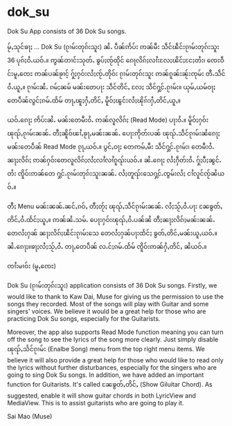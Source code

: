 # dok_su

Dok Su App consists of 36 Dok Su songs.

မႂ်ႇသုင်ၶႃႈ ...
Dok Su (ၵႂၢမ်းတုၵ်းသူး) ၼႆႉ ပဵၼ်ဢႅပ်း ဢၼ်မီး သဵင်ၽဵင်းၵႂၢမ်းတုၵ်းသူး 36 ပုၵ်ႈဝႆႉယဝ်ႉ။
ဢွၼ်တၢင်းသုတ်ႉ ၶွပ်ႈၸႂ်ထိုင် ၵေႃလိၵ်ႈလၢႆးလႄႈၽိင်ႈငႄႈတႆး၊ ၸေႊဝဵင်းမူႇၸေႊ ဢၼ်ပၼ်ၶႂၢင့် ႁႂ်ႈႁဝ်းလႆႈၸႂ်ႉတိုဝ်း ၵႂၢမ်းတုၵ်းသူး ဢၼ်ၵူၼ်းၼႂ်းၸုမ်း တီႉသဵင်ဝႆႉယူႇ။
ၵႂၢမ်းၼႆႉ ၵမ်ႈၼမ် မၼ်းတေပႃး သဵင်တိင်ႇ လႄႈ သဵင်ႁွင်ႉၵႂၢမ်း။
ယုမ်ႇယမ်ဝႃႈ တေပဵၼ်လွင်ႈၵမ်ႉထႅမ် တႃႇၽူႈႁႆႇတိင်ႇ မိူဝ်ႈၽွင်းလႆႈၽိုၵ်းႁႆႇတိင်ႇယူႇ။

ယဝ်ႉၵေႃႈ ဢႅပ်းၼႆႉ မၼ်းတေမီးဝႆႉ ဢၼ်လူလိၵ်ႈ (Read Mode) ပႃးဝႆႉ။
မိူဝ်ႈႁဝ်း ၽုၺ်ႇၵႂၢမ်းၼၼ်ႉ တီႈၼိူဝ်ၽၢႆႇၶႂႃႇမၼ်းၼၼ်ႉ ပေႃးဢိုတ်းပၼ် ၽုၺ်ႉသဵင်ၵႂၢမ်းၼႆၵေႃႈ
မၼ်းတေပဵၼ် Read Mode ၵႂႃႇယဝ်ႉ။
ပွင်ႇဝႃႈ တေဢမ်ႇမီး သဵင်ႁွင်ႉၵႂၢမ်း၊ တေမီးဝႆႉ ၼႃႈလိၵ်ႈ ဢၼ်ႁဝ်းတေလူလိၵ်ႈလႆႈလၢႆလၢႆၵူၺ်းယဝ်ႉ။
ၼႆႉၵေႃႈ လႆႈႁဵတ်းဝႆႉ ႁႂ်ႈပီႈၼွင်ႉတႆး ၸိူဝ်းဢၼ်တေ ႁွင်ႉၵႂၢမ်းတုၵ်းသူးၼၼ်ႉ
လႆႈတူၺ်းသေႁွင်ႉၸွမ်းလႆႈ ငၢႆလူင်ၸႂ်ၼႆယဝ်ႉ။

တီႈ Menu မၼ်းၼၼ်ႉၼင်ႇၵဝ်ႇ တီႈတႂ်ႈ ၽုၺ်ႇသဵင်ၵႂၢမ်းၼၼ်ႉ လႆႈသႂ်ႇဝႆႉပႃး ၼႄၶွတ်ႇတိင်ႇဝႆႉထႅင်ႈယူႇ။ 
ဢၼ်ၼႆႉသမ်ႉ ပေႃးႁဝ်းၽုၺ်ႇဝႆႉပၼ်ၼႆ တီႈၼႃႈလိၵ်ႈမၼ်းၼၼ်ႉ တေလႆႈႁၼ် ၼႃႈလိၵ်ႈၽဵင်းၵႂၢမ်းသေ
တေလႆႈႁၼ်ပႃးထႅင်ႈ ၶွတ်ႇတိင်ႇမၼ်းယူႇယဝ်ႉ။ ၼႆႉၵေႃႈ။ၶႃႈလႆႈသႂ်ႇဝႆႉ တႃႇတေပဵၼ် လႉင်ႈၵမ်ႉထႅမ်
ၸိူဝ်းဢၼ်ႁႆႇတိင်ႇ ၼႆယဝ်ႉ။ 

ၸၢႆးမၢဝ်း (မူႇၸေႊ)

Dok Su (ၵႂၢမ်းတုၵ်းသူး) application consists of 36 Dok Su songs.
Firstly, we would like to thank to Kaw Dai, Muse for giving us
the permission to use the songs they recorded.
Most of the songs will play with Guitar and some singers' voices.
We believe it would be a great help for those who are practicing Dok Su songs, especially for the Guitarists.

Moreover, the app also supports Read Mode function meaning you can turn off the song to see the lyrics of the song more clearly.
Just simply disable ၽုၺ်ႇသႅင်ၵႂၢမ်း (Enalbe Song) menu from the top right menu items.
We believe it will also provide a great help for those who would like to read only the lyrics without further disturbances, especially for the singers who are going to sing Dok Su songs.
In addition, we have added an important function for Guitarists. It's called ၼႄၶွတ်ႇတိင်ႇ (Show Giluitar Chord). 
As suggested, enable it will show guitar chords in both LyricView and MediaView. 
This is to assist guitarists who are going to play it. 

Sai Mao (Muse)
